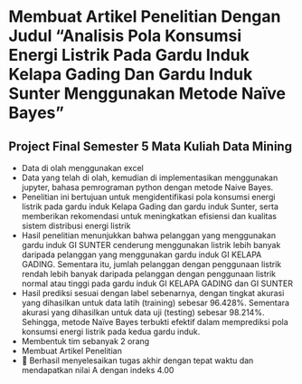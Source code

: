 # Membuat Artikel Penelitian Dengan Judul “Analisis Pola Konsumsi Energi Listrik Pada Gardu Induk Kelapa Gading Dan Gardu Induk Sunter Menggunakan Metode Naïve Bayes”

## Project Final Semester 5 Mata Kuliah Data Mining

- Data di olah menggunakan excel
- Data yang telah di olah, kemudian di implementasikan menggunakan jupyter, bahasa pemrograman python dengan metode Naive Bayes.
- Penelitian ini bertujuan untuk mengidentifikasi pola konsumsi energi listrik pada gardu induk Kelapa Gading dan gardu induk Sunter, serta memberikan rekomendasi untuk meningkatkan efisiensi dan kualitas sistem distribusi energi listrik
- Hasil penelitian menunjukkan bahwa pelanggan yang menggunakan gardu induk GI SUNTER cenderung menggunakan listrik lebih banyak daripada pelanggan yang menggunakan gardu induk GI KELAPA GADING. Sementara itu, jumlah pelanggan dengan penggunaan listrik rendah lebih banyak daripada pelanggan dengan penggunaan listrik normal atau tinggi pada gardu induk GI KELAPA GADING dan GI SUNTER
- Hasil prediksi sesuai dengan label sebenarnya, dengan tingkat akurasi yang dihasilkan untuk data latih (training) sebesar 96.428%. Sementara akurasi yang dihasilkan untuk data uji (testing) sebesar 98.214%. Sehingga, metode Naïve Bayes terbukti efektif dalam memprediksi pola konsumsi energi listrik pada kedua gardu induk.
- Membentuk tim sebanyak 2 orang
- Membuat Artikel Penelitian
- 	Berhasil menyelesaikan tugas akhir dengan tepat waktu dan mendapatkan nilai A dengan indeks 4.00

